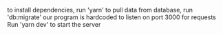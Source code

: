 to install dependencies, run 'yarn'
to pull data from database, run 'db:migrate'
our program is hardcoded to listen on port 3000 for requests
Run 'yarn dev' to start the server
